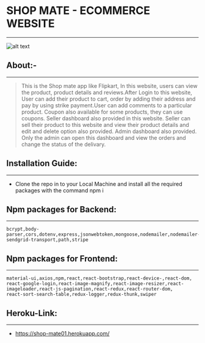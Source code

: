 # SHOP MATE - ECOMMERCE WEBSITE
_______
![alt text](http://bloomidea.com/sites/default/files/styles/og_image/public/blog/Tipos%20de%20come%CC%81rcio%20electro%CC%81nico_0.png?itok=jC9MlQZq)

## About:-
_____
> This is the Shop mate app like Flipkart, In this website, users can view the product, product details and reviews.After Login to this website, User can add their product to cart, order by adding their address and pay by using strike payment.User can add comments to a particular product. Coupon also available for some products, they can use coupons.
    Seller dashboard also provided in this website. Seller can sell their product to this website and view their product details and edit and delete option also provided.
    Admin dashboard also provided. Only the admin can open this dashboard and view the orders and change the status of the delivary.

## Installation Guide:
____________
* Clone the repo in to your Local Machine and install all the required packages with the command npm i
 



## Npm packages for Backend: 
______
    bcrypt,body-parser,cors,dotenv,express,jsonwebtoken,mongoose,nodemailer,nodemailer-sendgrid-transport,path,stripe
    
## Npm packages for Frontend:
______  
    material-ui,axios,npm,react,react-bootstrap,react-device-,react-dom,
    react-google-login,react-image-magnify,react-image-resizer,react-imageloader,react-js-pagination,react-redux,react-router-dom,
    react-sort-search-table,redux-logger,redux-thunk,swiper


## Heroku-Link:
_____
* https://shop-mate01.herokuapp.com/



